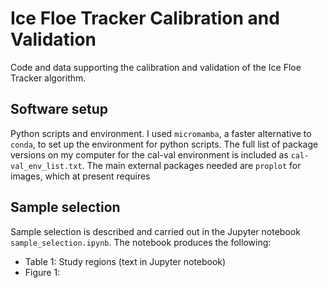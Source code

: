 # Ice Floe Tracker Calibration and Validation
Code and data supporting the calibration and validation of the Ice Floe Tracker algorithm. 

## Software setup
Python scripts and environment. I used `micromamba`, a faster alternative to `conda`, to set up the environment for python scripts. The full list of package versions on my computer for the cal-val environment is included as `cal-val_env_list.txt`. The main external packages needed are `proplot` for images, which at present requires 


## Sample selection
Sample selection is described and carried out in the Jupyter notebook `sample_selection.ipynb`. The notebook produces the following:
* Table 1: Study regions (text in Jupyter notebook)
* Figure 1:


